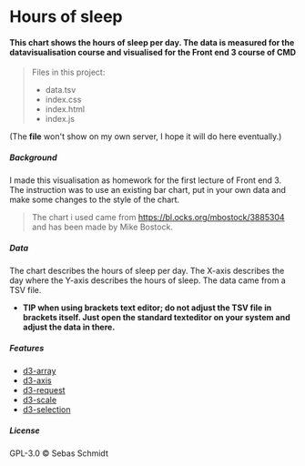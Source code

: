 # Hours of sleep 

#### This chart shows the hours of sleep per day. The data is measured for the datavisualisation course and visualised for the Front end 3 course of CMD


>Files in this project:
> * data.tsv
> * index.css
> * index.html
> * index.js

(The **file** won't show on my own server, I hope it will do here eventually.)

##### Background 
I made this visualisation as homework for the first lecture of Front end 3. The instruction was to use an existing bar chart, put in your own data and make some changes to the style of the chart. 
> The chart i used came from https://bl.ocks.org/mbostock/3885304 and has been made by Mike Bostock.  

##### Data
The chart describes the hours of sleep per day. The X-axis describes the day where the Y-axis describes the hours of sleep. The data came from a TSV file.
* **TIP when using brackets text editor; do not adjust the TSV file in brackets itself. Just open the standard texteditor on your system and adjust the data in there.**


##### Features
* [d3-array](https://github.com/d3/d3-array#api-reference) 
* [d3-axis](https://github.com/d3/d3-axis#api-reference )
* [d3-request](https://github.com/d3/d3-request#api-reference) 
* [d3-scale](https://github.com/d3/d3-scale#api-reference) 
* [d3-selection](https://github.com/d3/d3-selection#api-reference)

##### License
GPL-3.0 © Sebas Schmidt
